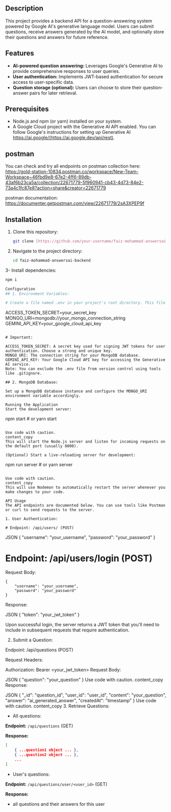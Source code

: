 ## Description

This project provides a backend API for a question-answering system powered by Google AI's generative language model. Users can submit questions, receive answers generated by the AI model, and optionally store their questions and answers for future reference.

## Features

- **AI-powered question answering:** Leverages Google's Generative AI to provide comprehensive responses to user queries.
- **User authentication:** Implements JWT-based authentication for secure access to user-specific data.
- **Question storage (optional):** Users can choose to store their question-answer pairs for later retrieval.

## Prerequisites

- Node.js and npm (or yarn) installed on your system.
- A Google Cloud project with the Generative AI API enabled. You can follow Google's instructions for setting up Generative AI https://ai.google/(https://ai.google.dev/api/rest).

## postman 
You can check and try all endpoints on postman collection here: https://gold-station-10834.postman.co/workspace/New-Team-Workspace~46fbd9e8-67e2-4ff6-89db-43af6b23ca5a/collection/22671779-5f960941-cb43-4d73-84e2-73a4c1fc87e8?action=share&creator=22671779

postman documentation: 
https://documenter.getpostman.com/view/22671779/2sA3XPEP9f

## Installation

1. Clone this repository:

   ```bash
   git clone [https://github.com/your-username/faiz-mohammad-answersai-backend.git](https://github.com/your-username/faiz-mohammad-answersai-backend.git)

2. Navigate to the project directory:

    ```bash
    cd faiz-mohammad-answersai-backend

3- Install dependencies:

   ```bash
   npm i

Configuration
## 1. Environment Variables:

# Create a file named .env in your project's root directory. This file should contain the following environment variables (replace with your actual values):

   ```
   ACCESS_TOKEN_SECRET=your_secret_key
   MONGO_URI=mongodb://your_mongo_connection_string
   GEMINI_API_KEY=your_google_cloud_api_key
   ```

# Important:

ACCESS_TOKEN_SECRET: A secret key used for signing JWT tokens for user authentication. Choose a strong and unique key.
MONGO_URI: The connection string for your MongoDB database.
GEMINI_API_KEY: Your Google Cloud API key for accessing the Generative AI service.
Note: You can exclude the .env file from version control using tools like .gitignore.

## 2. MongoDB Database:

Set up a MongoDB database instance and configure the MONGO_URI environment variable accordingly.

Running the Application
Start the development server:

   ```
npm start   # or yarn start
 ```

Use code with caution.
content_copy
This will start the Node.js server and listen for incoming requests on the default port (usually 8000).

(Optional) Start a live-reloading server for development:

   ```
npm run server   # or yarn server
 ```

Use code with caution.
content_copy
This will use Nodemon to automatically restart the server whenever you make changes to your code.

API Usage
The API endpoints are documented below. You can use tools like Postman or curl to send requests to the server.

1. User Authentication:

# Endpoint: /api/users/ (POST)
   ```
JSON
{
    "username": "your_username",
    "password": "your_password"
}


# Endpoint: /api/users/login (POST)

Request Body:

   ```
   {
       "username": "your_username",
       "password": "your_password"
   }
   ```

Response:

JSON
{
    "token": "your_jwt_token"
}

Upon successful login, the server returns a JWT token that you'll need to include in subsequent requests that require authentication.

2. Submit a Question:

Endpoint: /api/questions (POST)

Request Headers:

Authorization: Bearer <your_jwt_token>
Request Body:

JSON
{
    "question": "your_question"
}
Use code with caution.
content_copy
Response:

JSON
{
    "_id": "question_id",
    "user_id": "user_id",
    "content": "your_question",
    "answer": "ai_generated_answer",
    "createdAt": "timestamp"
}
Use code with caution.
content_copy
3. Retrieve Questions:

- All questions:

 **Endpoint:** `/api/questions` (GET)

 **Response:**

 ```json
 [
     { ...question1 object ... },
     { ...question2 object ... },
     ...
 ]
 ```
- User's questions:

 **Endpoint:** `/api/questions/user/<user_id>` (GET)

 **Response:**
 - all questions and their answers for this user
